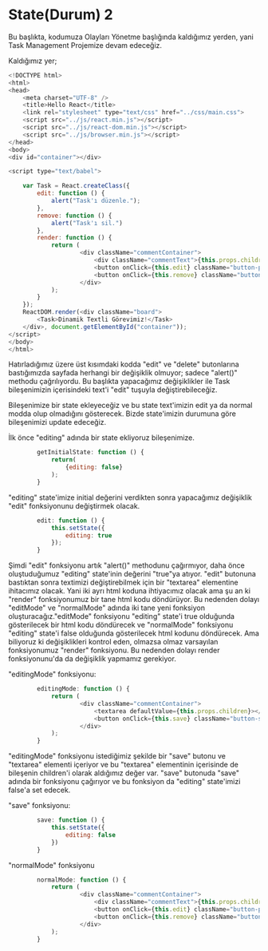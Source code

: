 # State\(Durum\) 2

Bu başlıkta, kodumuza Olayları Yönetme başlığında kaldığımız yerden, yani Task Management Projemize devam edeceğiz.

Kaldığımız yer;

```js
<!DOCTYPE html>
<html>
<head>
    <meta charset="UTF-8" />
    <title>Hello React</title>
    <link rel="stylesheet" type="text/css" href="../css/main.css">
    <script src="../js/react.min.js"></script>
    <script src="../js/react-dom.min.js"></script>
    <script src="../js/browser.min.js"></script>
</head>
<body>
<div id="container"></div>

<script type="text/babel">

    var Task = React.createClass({
        edit: function () {
            alert("Task'ı düzenle.");
        },
        remove: function () {
            alert("Task'ı sil.")
        },
        render: function () {
            return (
                    <div className="commentContainer">
                        <div className="commentText">{this.props.children}</div>
                        <button onClick={this.edit} className="button-primary">Edit</button>
                        <button onClick={this.remove} className="button-danger">Remove</button>
                    </div>
            );
        }
    });
    ReactDOM.render(<div className="board">
        <Task>Dinamik Textli Görevimiz!</Task>
    </div>, document.getElementById("container"));
</script>
</body>
</html>
```

Hatırladığımız üzere üst kısımdaki kodda "edit" ve "delete" butonlarına bastığımızda sayfada herhangi bir değişiklik olmuyor; sadece "alert\(\)" methodu çağrılıyordu. Bu başlıkta yapacağımız değişiklikler ile Task bileşenimizin içerisindeki text'i "edit" tuşuyla değiştirebileceğiz.

Bileşenimize bir state ekleyeceğiz ve bu state text'imizin edit ya da normal modda olup olmadığını gösterecek. Bizde state'imizin durumuna göre bileşenimizi update edeceğiz.

İlk önce "editing" adında bir state ekliyoruz bileşenimize.

```js
        getInitialState: function () {
            return(
                {editing: false}
            );
        }
```

"editing" state'imize initial değerini verdikten sonra yapacağımız değişiklik "edit" fonksiyonunu değiştirmek olacak.

```js
        edit: function () {
            this.setState({
                editing: true
            });
        }
```

Şimdi "edit" fonksiyonu artık "alert\(\)"  methodunu çağırmıyor, daha önce oluştuduğumuz "editing" state'inin değerini "true"ya atıyor. "edit" butonuna bastıktan sonra textimizi değiştirebilmek için bir "textarea" elementine ihitacımız olacak. Yani iki ayrı html koduna ihtiyacımız olacak ama şu an ki "render" fonksiyonumuz bir tane html kodu döndürüyor. Bu nedenden dolayı "editMode" ve "normalMode" adında iki tane yeni fonksiyon oluşturacağız."editMode" fonksiyonu "editing" state'i true olduğunda gösterilecek bir html kodu döndürecek ve "normalMode"  fonksiyonu "editing" state'i false olduğunda gösterilecek html kodunu döndürecek. Ama biliyoruz ki değişiklikleri kontrol eden, olmazsa olmaz varsayılan fonksiyonumuz "render" fonksiyonu. Bu nedenden dolayı render fonksiyonunu'da  da değişiklik yapmamız gerekiyor.

"editingMode" fonksiyonu:

```js
        editingMode: function () {
            return (
                    <div className="commentContainer">
                        <textarea defaultValue={this.props.children}></textarea>
                        <button onClick={this.save} className="button-secondary">Save</button>
                    </div>
            );
        }
```

"editingMode" fonksiyonu istediğimiz şekilde bir "save" butonu ve "textarea" elementi içeriyor ve bu "textarea" elementinin içerisinde de bileşenin children'i olarak aldığımız değer var. "save" butonuda "save" adında bir fonksiyonu çağırıyor ve bu fonksiyon da "editing" state'imizi false'a set edecek.

"save" fonksiyonu:

```js
        save: function () {
            this.setState({
                editing: false
            })
        }
```

"normalMode" fonksiyonu

```js
        normalMode: function () {
            return (
                    <div className="commentContainer">
                        <div className="commentText">{this.props.children}</div>
                        <button onClick={this.edit} className="button-primary">Edit</button>
                        <button onClick={this.remove} className="button-danger">Remove</button>
                    </div>
            );
        }
```




